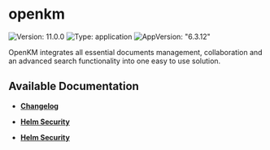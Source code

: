 # openkm

![Version: 11.0.0](https://img.shields.io/badge/Version-11.0.0-informational?style=flat-square) ![Type: application](https://img.shields.io/badge/Type-application-informational?style=flat-square) ![AppVersion: "6.3.12"](https://img.shields.io/badge/AppVersion-"6.3.12"-informational?style=flat-square)

OpenKM integrates all essential documents management, collaboration and an advanced search functionality into one easy to use solution.

## Available Documentation

- [**Changelog**](CHANGELOG)

- [**Helm Security**](container-security)

- [**Helm Security**](helm-security)

